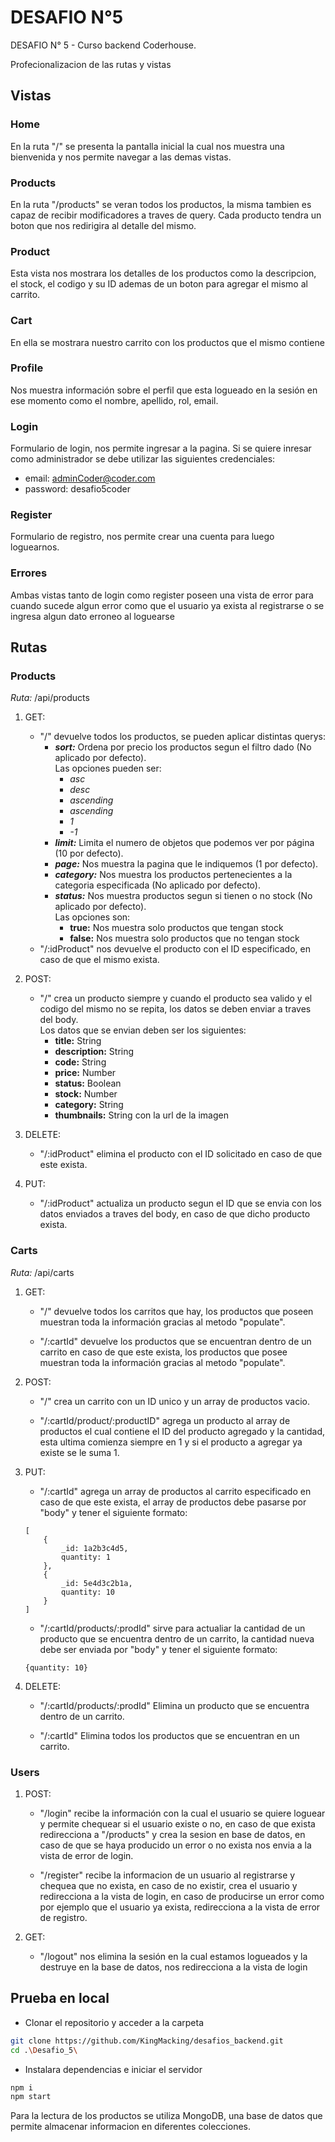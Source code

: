 # DESAFIO N°5

DESAFIO N° 5 - Curso backend Coderhouse.

Profecionalizacion de las rutas y vistas

## Vistas

### Home
En la ruta "/" se presenta la pantalla inicial la cual nos muestra una bienvenida y nos permite navegar a las demas vistas.

### Products
En la ruta "/products" se veran todos los productos, la misma tambien es capaz de recibir modificadores a traves de query. Cada producto tendra un boton que nos redirigira al detalle del mismo.

### Product
Esta vista nos mostrara los detalles de los productos como la descripcion, el stock, el codigo y su ID ademas de un boton para agregar el mismo al carrito.

### Cart
En ella se mostrara nuestro carrito con los productos que el mismo contiene

### Profile
Nos muestra información sobre el perfil que esta logueado en la sesión en ese momento como el nombre, apellido, rol, email.

### Login
Formulario de login, nos permite ingresar a la pagina.
Si se quiere inresar como administrador se debe utilizar las siguientes credenciales:
- email: adminCoder@coder.com
- password: desafio5coder

### Register
Formulario de registro, nos permite crear una cuenta para luego loguearnos.

### Errores
Ambas vistas tanto de login como register poseen una vista de error para cuando sucede algun error como que el usuario ya exista al registrarse o se ingresa algun dato erroneo al loguearse

## Rutas

### Products

_Ruta:_ /api/products

1. GET:
    - "/" devuelve todos los productos, se pueden aplicar distintas querys:
        - __*sort:*__ Ordena por precio los productos segun el filtro dado (No aplicado por defecto). </br>
        Las opciones pueden ser:
            - *asc* 
            - *desc* 
            - *ascending*
            - *ascending*
            - *1*
            - *-1*
        - __*limit:*__ Limita el numero de objetos que podemos ver por página (10 por defecto).
        - __*page:*__ Nos muestra la pagina que le indiquemos (1 por defecto).
        - __*category:*__ Nos muestra los productos pertenecientes a la categoria especificada (No aplicado por defecto).
        - __*status:*__ Nos muestra productos segun si tienen o no stock (No aplicado por defecto). </br>
        Las opciones son:
            - __true:__ Nos muestra solo productos que tengan stock
            - __false:__ Nos muestra solo productos que no tengan stock
    - "/:idProduct" nos devuelve el producto con el ID especificado, en caso de que el mismo exista.

2. POST:
    - "/" crea un producto siempre y cuando el producto sea valido y el codigo del mismo no se repita, los datos se deben enviar a traves del body. </br>
    Los datos que se envian deben ser los siguientes:
        - __title:__ String
        - __description:__ String
        - __code:__ String
        - __price:__ Number
        - __status:__ Boolean
        - __stock:__ Number
        - __category:__ String
        - __thumbnails:__ String con la url de la imagen


3. DELETE:
    - "/:idProduct" elimina el producto con el ID solicitado en caso de que este exista.

4. PUT:
    - "/:idProduct" actualiza un producto segun el ID que se envia con los datos enviados a traves del body, en caso de que dicho producto exista.

### Carts

_Ruta:_ /api/carts

1. GET:
    - "/" devuelve todos los carritos que hay, los productos que poseen muestran toda la información gracias al metodo "populate".

    - "/:cartId" devuelve los productos que se encuentran dentro de un carrito en caso de que este exista, los productos que posee muestran toda la información gracias al metodo "populate".

2. POST:
    - "/" crea un carrito con un ID unico y un array de productos vacio.

    - "/:cartId/product/:productID" agrega un producto al array de productos el cual contiene el ID del producto agregado y la cantidad, esta ultima comienza siempre en 1 y si el producto a agregar ya existe se le suma 1.

3. PUT:
    - "/:cartId" agrega un array de productos al carrito especificado en caso de que este exista, el array de productos debe pasarse por "body" y tener el siguiente formato:
    ```
    [
        {
            _id: 1a2b3c4d5,
            quantity: 1
        },
        {
            _id: 5e4d3c2b1a,
            quantity: 10
        }
    ]
    ```

    - "/:cartId/products/:prodId" sirve para actualiar la cantidad de un producto que se encuentra dentro de un carrito, la cantidad nueva debe ser enviada por "body" y tener el siguiente formato:
    ```
    {quantity: 10}
    ```

4. DELETE:
    - "/:cartId/products/:prodId" Elimina un producto que se encuentra dentro de un carrito.

    - "/:cartId" Elimina todos los productos que se encuentran en un carrito.

### Users
1. POST:
    - "/login" recibe la información con la cual el usuario se quiere loguear y permite chequear si el usuario existe o no, en caso de que exista redirecciona a "/products" y crea la sesion en base de datos, en caso de que se haya producido un error o no exista nos envia a la vista de error de login.

    - "/register" recibe la informacion de un usuario al registrarse y chequea que no exista, en caso de no existir, crea el usuario y redirecciona a la vista de login, en caso de producirse un error como por ejemplo que el usuario ya exista, redirecciona a la vista de error de registro.

2. GET:
    - "/logout" nos elimina la sesión en la cual estamos logueados y la destruye en la base de datos, nos redirecciona a la vista de login


## Prueba en local

- Clonar el repositorio y acceder a la carpeta

```sh
git clone https://github.com/KingMacking/desafios_backend.git
cd .\Desafio_5\
```

- Instalara dependencias e iniciar el servidor

```sh
npm i
npm start
```

Para la lectura de los productos se utiliza MongoDB, una base de datos que permite almacenar informacion en diferentes colecciones.